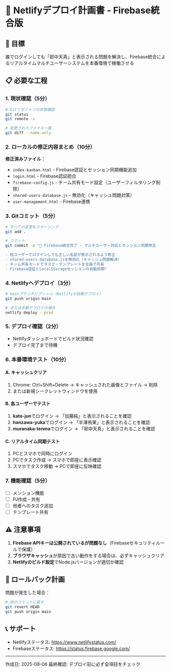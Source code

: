# 🚀 Netlifyデプロイ計画書 - Firebase統合版

## 🎯 目標
誰でログインしても「邨中天真」と表示される問題を解決し、Firebase統合によるリアルタイムマルチユーザーシステムを本番環境で稼働させる

## 📋 必要な工程

### 1. 現状確認（5分）
```bash
# Gitリポジトリの状態確認
git status
git remote -v

# 変更されたファイル一覧
git diff --name-only
```

### 2. ローカルの修正内容まとめ（10分）
**修正済みファイル：**
- `index-kanban.html` - Firebase認証とセッション同期機能追加
- `login.html` - Firebase認証統合
- `firebase-config.js` - チーム共有モード設定（ユーザーフィルタリング削除）
- `shared-users-database.js` - 無効化（キャッシュ問題対策）
- `user-management.html` - Firebase連携

### 3. Gitコミット（5分）
```bash
# すべての変更をステージング
git add .

# コミット
git commit -m "🔧 Firebase統合完了 - マルチユーザー対応とセッション同期修正

- 他ユーザーでログインしても正しい名前が表示されるよう修正
- shared-users-database.jsを無効化（キャッシュ問題解決）
- チーム共有モードでタスク・テンプレートを全員で共有
- Firebase認証とLocalStorageセッションの自動同期"
```

### 4. Netlifyへデプロイ（3分）
```bash
# mainブランチにプッシュ（Netlifyが自動デプロイ）
git push origin main

# または手動デプロイの場合
netlify deploy --prod
```

### 5. デプロイ確認（2分）
- Netlifyダッシュボードでビルド状況確認
- デプロイ完了まで待機

### 6. 本番環境テスト（10分）

#### A. キャッシュクリア
1. Chrome: Ctrl+Shift+Delete → キャッシュされた画像とファイル → 削除
2. または新規シークレットウィンドウを使用

#### B. 各ユーザーでテスト
1. **kato-jun**でログイン → 「加藤純」と表示されることを確認
2. **hanzawa-yuka**でログイン → 「半澤侑果」と表示されることを確認
3. **muranaka-tenma**でログイン → 「邨中天真」と表示されることを確認

#### C. リアルタイム同期テスト
1. PCとスマホで同時にログイン
2. PCでタスク作成 → スマホで即座に表示確認
3. スマホでタスク移動 → PCで即座に反映確認

### 7. 機能確認（5分）
- [ ] メンション機能
- [ ] PJ作成・共有
- [ ] 他者へのタスク追加
- [ ] テンプレート共有

## ⚠️ 注意事項
1. **Firebase APIキーは公開されているが問題なし**（Firebaseセキュリティルールで保護）
2. **ブラウザキャッシュ**が原因で古い動作をする場合は、必ずキャッシュクリア
3. **Netlifyのビルド設定**でNode.jsバージョンが適切か確認

## 🔄 ロールバック計画
問題が発生した場合：
```bash
# 前のコミットに戻す
git revert HEAD
git push origin main
```

## 📞 サポート
- Netlifyステータス: https://www.netlifystatus.com/
- Firebaseステータス: https://status.firebase.google.com/

---
作成日: 2025-08-06
最終確認: デプロイ前に必ず全項目をチェック